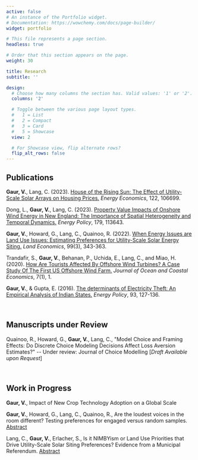 ```yaml
---
active: false
# An instance of the Portfolio widget.
# Documentation: https://wowchemy.com/docs/page-builder/
widget: portfolio

# This file represents a page section.
headless: true

# Order that this section appears on the page.
weight: 30

title: Research
subtitle: ''

design:
  # Choose how many columns the section has. Valid values: '1' or '2'.
  columns: '2'

  # Toggle between the various page layout types.
  #   1 = List
  #   2 = Compact
  #   3 = Card
  #   5 = Showcase
  view: 2

  # For Showcase view, flip alternate rows?
  flip_alt_rows: false
---
```


## Publications

**Gaur, V.**, Lang, C. (2023). [House of the Rising Sun: The Effect of Utility-Scale Solar Arrays on Housing Prices.](https://www.sciencedirect.com/science/article/pii/S0140988323001974?casa_token=-RXR1ME0nEIAAAAA:PosDyD6JwW8II9qSl4nQr0lBl1mwbB4Vs2TYZMKMQpiz3WZR7KpGGkfnueqW_SVZ1Nr6-lwFKg) *Energy Economics*, 122, 106699.

Dong, L., **Gaur, V.**, Lang, C. (2023). [Property Value Impacts of Onshore Wind Energy in New England: The Importance of Spatial Heterogeneity and Temporal Dynamics.](https://www.sciencedirect.com/science/article/pii/S0301421523002288?casa_token=fxPnlrq0l1EAAAAA:oCI4JALBzhzcumPx6NFqvjSUunl8-bxXDOryNyIihmtSJS_0VWOiRnz6ol787VkqSud-y99N-Q) *Energy Policy*, 179, 113643.

**Gaur, V.**, Howard, G., Lang, C., Quainoo, R. (2022). [When Energy Issues are Land Use Issues: Estimating Preferences for Utility-Scale Solar Energy Siting.](https://le.uwpress.org/content/99/3/343) *Land Economics*, 99(3), 343-363.

Trandafir, S., **Gaur, V.**, Behanan, P., Uchida, E., Lang, C., and Miao, H. (2020). [How Are Tourists Affected By Offshore Wind Turbines? A Case Study Of The First US Offshore Wind Farm.](https://cbe.miis.edu/cgi/viewcontent.cgi?article=1127&context=joce) *Journal of Ocean and Coastal Economics*, 7(1), 1.

**Gaur, V.**, & Gupta, E. (2016). [The determinants of Electricity Theft: An Empirical Analysis of Indian States.](https://www.sciencedirect.com/science/article/pii/S0301421516300878?casa_token=Dq6HjRliVtAAAAAA:SrViZpmz6gBMeUDxh07ruBk8VF0cdpR5n5yIdhPb5H2EYvjQU_cQQ4IWjgjfYqnxJiqw2H6_jQ) *Energy Policy*, 93, 127-136.

<br>

## Manuscripts under Review

Quainoo, R., Howard, G., **Gaur, V.**, Lang, C., "Model Choice and Framing Effects: Do Discrete Choice Modeling Decisions Affect Loss Aversion Estimates?" -- Under review: Journal of Choice Modelling 
[*Draft Available upon Request*]

<br>

## Work in Progress

**Gaur, V.**, Impact of New Crop Technology Adoption on a Global Scale

**Gaur, V.**, Howard, G., Lang, C., Quainoo, R., Are the loudest voices in the room different? Testing preferences for engaged versus random samples. [Abstract](uploads/Abstract_Engaged.pdf)

Lang, C., **Gaur, V.**, Erlacher, S., Is it NIMBYism or Land Use Priorities that Drive Utility-Scale Solar Siting Preferences? Evidence from a Municipal Referendum. [Abstract](uploads/Abstract_SolarNK.pdf) 
